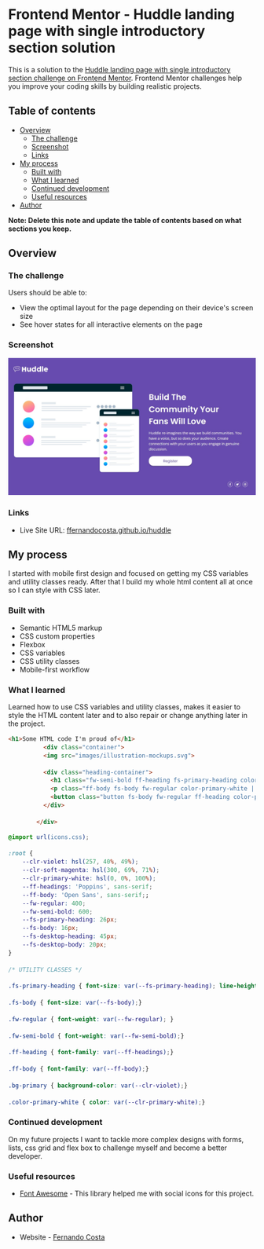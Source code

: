 # Frontend Mentor - Huddle landing page with single introductory section solution

This is a solution to the [Huddle landing page with single introductory section challenge on Frontend Mentor](https://www.frontendmentor.io/challenges/huddle-landing-page-with-a-single-introductory-section-B_2Wvxgi0). Frontend Mentor challenges help you improve your coding skills by building realistic projects. 

## Table of contents

- [Overview](#overview)
  - [The challenge](#the-challenge)
  - [Screenshot](#screenshot)
  - [Links](#links)
- [My process](#my-process)
  - [Built with](#built-with)
  - [What I learned](#what-i-learned)
  - [Continued development](#continued-development)
  - [Useful resources](#useful-resources)
- [Author](#author)

**Note: Delete this note and update the table of contents based on what sections you keep.**

## Overview

### The challenge

Users should be able to:

- View the optimal layout for the page depending on their device's screen size
- See hover states for all interactive elements on the page

### Screenshot

![](/design/screenshot.jpg)


### Links

- Live Site URL: [ffernandocosta.github.io/huddle](https://ffernandocosta.github.io/huddle/)

## My process

I started with mobile first design and focused on getting my CSS variables and utility classes ready. After that I build my whole html content all at once so I can style with CSS later.

### Built with

- Semantic HTML5 markup
- CSS custom properties
- Flexbox
- CSS variables
- CSS utility classes
- Mobile-first workflow


### What I learned

Learned how to use CSS variables and utility classes, makes it easier to style the HTML content later and to also repair or change anything later in the project.

```html
<h1>Some HTML code I'm proud of</h1>
          <div class="container">
          <img src="images/illustration-mockups.svg">
          
          <div class="heading-container">
            <h1 class="fw-semi-bold ff-heading fs-primary-heading color-primary-white | container-h1">Build The Community Your Fans Will Love</h1>
            <p class="ff-body fs-body fw-regular color-primary-white | container-p">Huddle re-imagines the way we build communities. You have a voice, but so does your audience. Create connections with your users as you engage in genuine discussion.</p>
            <button class="button fs-body fw-regular ff-heading color-primary-white">Register</button>
          </div>

        </div>
```
```css
@import url(icons.css);

:root {
    --clr-violet: hsl(257, 40%, 49%);
    --clr-soft-magenta: hsl(300, 69%, 71%);
    --clr-primary-white: hsl(0, 0%, 100%);
    --ff-headings: 'Poppins', sans-serif;
    --ff-body: 'Open Sans', sans-serif;;
    --fw-regular: 400;
    --fw-semi-bold: 600;
    --fs-primary-heading: 26px;
    --fs-body: 16px;
    --fs-desktop-heading: 45px;
    --fs-desktop-body: 20px;
}

/* UTILITY CLASSES */

.fs-primary-heading { font-size: var(--fs-primary-heading); line-height: 1.5; }

.fs-body { font-size: var(--fs-body);}

.fw-regular { font-weight: var(--fw-regular); }

.fw-semi-bold { font-weight: var(--fw-semi-bold);}

.ff-heading { font-family: var(--ff-headings);}

.ff-body { font-family: var(--ff-body);}

.bg-primary { background-color: var(--clr-violet);}

.color-primary-white { color: var(--clr-primary-white);}
```


### Continued development

On my future projects I want to tackle more complex designs with forms, lists, css grid and flex box to challenge myself and become a better developer.


### Useful resources

- [Font Awesome](https://fontawesome.com/) - This library helped me with social icons for this project.

## Author

- Website - [Fernando Costa](https://github.com/ffernandocosta)
